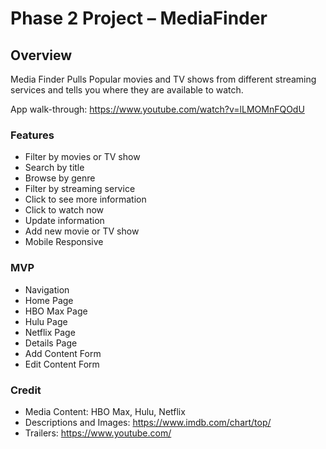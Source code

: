 # Phase 2 Project – MediaFinder

## Overview

Media Finder Pulls Popular movies and TV shows from different streaming services and tells you where they are available to watch.

App walk-through: https://www.youtube.com/watch?v=lLMOMnFQOdU

### Features
* Filter by movies or TV show
* Search by title
* Browse by genre
* Filter by streaming service
* Click to see more information
* Click to watch now
* Update information
* Add new movie or TV show
* Mobile Responsive


### MVP
* Navigation
* Home Page
* HBO Max Page
* Hulu Page
* Netflix Page
* Details Page
* Add Content Form
* Edit Content Form

### Credit
* Media Content: HBO Max, Hulu, Netflix
* Descriptions and Images: https://www.imdb.com/chart/top/
* Trailers: https://www.youtube.com/